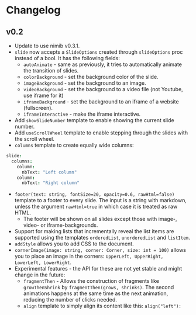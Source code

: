 # Changelog

## v0.2
- Update to use nimib v0.3.1.
- `slide` now accepts a `SlideOptions` created through `slideOptions` proc instead of a bool. It has the following fields:
  - `autoAnimate` - same as previously, it tries to automatically animate the transition of slides.
  - `colorBackground` - set the background color of the slide.
  - `imageBackground` - set the background to an image.
  - `videoBackground` - set the background to a video file (not Youtube, use iframe for it)
  - `iframeBackground` - set the background to an iframe of a website (fullscreen).
  - `iframeInteractive` - make the iframe interactive.
- Add `showSlideNumber` template to enable showing the current slide number.
- Add `useScrollWheel` template to enable stepping through the slides with the scroll wheel.
- `columns` template to create equally wide columns:
```nim
slide:
  columns:
    column:
      nbText: "Left column"
    column:
      nbText: "Right column"
```
- `footer(text: string, fontSize=20, opacity=0.6, rawHtml=false)` template to a footer to every slide. The input is a string with markdown, unless the argument `rawHtml=true` in which case it is treated as raw HTML.
  - The footer will be shown on all slides except those with image-, video- or iframe-backgrounds.
- Support for making lists that incrementally reveal the list items are supported using the templates `orderedList`, `unorderedList` and `listItem`.
- `addStyle` allows you to add CSS to the document.
- `cornerImage(image: string, corner: Corner, size: int = 100)` allows you to place an image in the corners: `UpperLeft, UpperRight, LowerLeft, LowerRight`.
- Experimental features - the API for these are not yet stable and might change in the future:
  - `fragmentThen` - Allows the construction of fragments like `growThenShrink` by `fragmentThen(grows, shrinks)`. The second animations happens at the same time as the next animation, reducing the number of clicks needed.
  - `align` template to simply align its content like this: `align("left"):`
